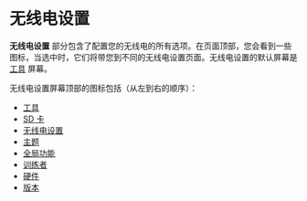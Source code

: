 # 无线电设置

**无线电设置** 部分包含了配置您的无线电的所有选项。在页面顶部，您会看到一些图标，当选中时，它们将带您到不同的无线电设置页面。无线电设置的默认屏幕是 [工具](tools.md) 屏幕。

无线电设置屏幕顶部的图标包括（从左到右的顺序）：

- [工具](tools.md)
- [SD 卡](sd-card.md)
- [无线电设置](radio-setup/)
- [主题](themes.md)
- [全局功能](global-functions.md)
- [训练者](../model-settings/model-setup/trainer.md)
- [硬件](hardware.md)
- [版本](version.md)